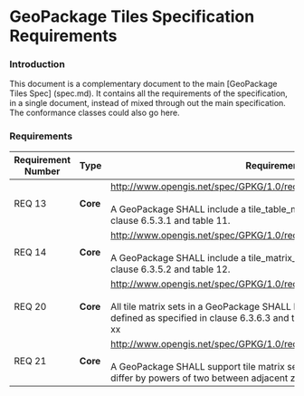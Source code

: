 # GeoPackage Tiles Specification Requirements

### Introduction

This document is a complementary document to the main [GeoPackage Tiles Spec] (spec.md). 
It contains all the requirements of the specification, in a single document, instead of
mixed through out the main specification. The conformance classes could also go here.

### Requirements

| Requirement Number | Type | Requirement |
|--------------------|------|-------------|
| REQ 13 | **Core** | http://www.opengis.net/spec/GPKG/1.0/req/core/tile_table_metadata_table <br/><br/> A GeoPackage SHALL include a tile_table_metadata table as defined in clause 6.5.3.1 and table 11.|
| REQ 14 | **Core** | http://www.opengis.net/spec/GPKG/1.0/req/core/tile_matrix_metadata_table <br/><br/> A GeoPackage SHALL include a tile_matrix_metadata table as defined in clause 6.3.5.2 and table 12.|
| REQ 20 | **Core** | http://www.opengis.net/spec/GPKG/1.0/req/core/tiles_table  <br/><br/> All tile matrix sets in a GeoPackage SHALL be contained in tiles tables defined as specified in clause 6.3.6.3 and table 15 and exemplified by table xx|
| REQ 21 | **Core**| http://www.opengis.net/spec/GPKG/1.0/req/core/times_two_zoom <br/><br/> A GeoPackage SHALL support tile matrix set zoom levels for pixel sizes that differ by powers of two between adjacent zoom levels.|


